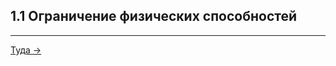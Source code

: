 ## 1.1 Ограничение физических способностей

---

[Туда ->](/01%20-%20human%20risk%20factor/1.2%20-%20alcohol.md)
